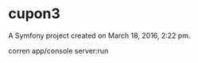 cupon3
======

A Symfony project created on March 18, 2016, 2:22 pm.


corren app/console server:run

